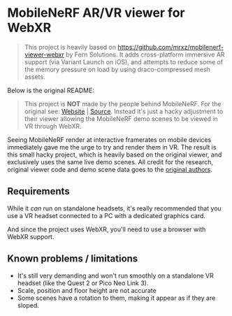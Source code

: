 # MobileNeRF AR/VR viewer for WebXR

> This project is heavily based on https://github.com/mrxz/mobilenerf-viewer-webxr by Fern Solutions. It adds cross-platform immersive AR support (via Variant Launch on iOS), and attempts to reduce some of the memory pressure on load by using draco-compressed mesh assets.

Below is the original README:

> This project is **NOT** made by the people behind  MobileNeRF. For the original see: [Website](https://mobile-nerf.github.io/) | [Source](https://github.com/google-research/jax3d/tree/main/jax3d/projects/mobilenerf). Instead it's just a hacky adjustment to their viewer allowing the MobileNeRF demo scenes to be viewed in VR through WebXR.

Seeing MobileNeRF render at interactive framerates on mobile devices immediately gave me the urge to try and render them in VR. The result is this small hacky project, which is heavily based on the original viewer, and exclusively uses the same live demo scenes. All credit for the research, original viewer code and demo scene data goes to the [original authors](https://mobile-nerf.github.io/).

## Requirements
While it _can_ run on standalone headsets, it's really recommended that you use a VR headset connected to a PC with a dedicated graphics card.

And since the project uses WebXR, you'll need to use a browser with WebXR support.

## Known problems / limitations
* It's still very demanding and won't run smoothly on a standalone VR headset (like the Quest 2 or Pico Neo Link 3).
* Scale, position and floor height are not accurate
* Some scenes have a rotation to them, making it appear as if they are sloped.
